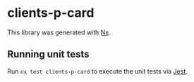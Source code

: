 # clients-p-card

This library was generated with [Nx](https://nx.dev).

## Running unit tests

Run `nx test clients-p-card` to execute the unit tests via [Jest](https://jestjs.io).
